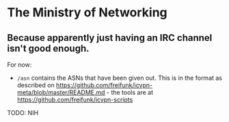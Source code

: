# The Ministry of Networking
## Because apparently just having an IRC channel isn't good enough.

For now:

- `/asn` contains the ASNs that have been given out. This is in the format as described on https://github.com/freifunk/icvpn-meta/blob/master/README.md - the tools are at https://github.com/freifunk/icvpn-scripts

TODO: NIH
